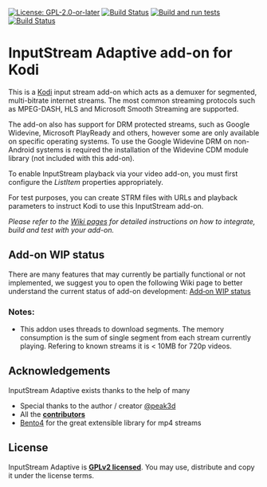 [![License: GPL-2.0-or-later](https://img.shields.io/badge/License-GPL%20v2+-blue.svg)](LICENSE.md)
[![Build Status](https://dev.azure.com/teamkodi/binary-addons/_apis/build/status/xbmc.inputstream.adaptive?branchName=Omega)](https://dev.azure.com/teamkodi/binary-addons/_build/latest?definitionId=79&branchName=Omega)
[![Build and run tests](https://github.com/xbmc/inputstream.adaptive/actions/workflows/build.yml/badge.svg?branch=Omega)](https://github.com/xbmc/inputstream.adaptive/actions/workflows/build.yml)
[![Build Status](https://jenkins.kodi.tv/view/Addons/job/xbmc/job/inputstream.adaptive/job/Omega/badge/icon)](https://jenkins.kodi.tv/blue/organizations/jenkins/xbmc%2Finputstream.adaptive/branches/)

# InputStream Adaptive add-on for Kodi

This is a [Kodi](https://kodi.tv) input stream add-on which acts as a demuxer for segmented, multi-bitrate internet streams. The most common streaming protocols such as MPEG-DASH, HLS and Microsoft Smooth Streaming are supported.

The add-on also has support for DRM protected streams, such as Google Widevine, Microsoft PlayReady and others, however some are only available on specific operating systems. To use the Google Widevine DRM on non-Android systems is required the installation of the Widevine CDM module library (not included with this add-on).

To enable InputStream playback via your video add-on, you must first configure the *ListItem* properties appropriately.

For test purposes, you can create STRM files with URLs and playback parameters to instruct Kodi to use this InputStream add-on.

*Please refer to the [Wiki pages](https://github.com/xbmc/inputstream.adaptive/wiki) for detailed instructions on how to integrate, build and test with your add-on.*

## Add-on WIP status
There are many features that may currently be partially functional or not implemented, we suggest you to open the following Wiki page to better understand the current status of add-on development:
[Add‐on WIP status](https://github.com/xbmc/inputstream.adaptive/wiki/Add%E2%80%90on-WIP-status)

### Notes:
- This addon uses threads to download segments. The memory consumption is the sum of single segment from each stream currently playing. Refering to known streams it is < 10MB for 720p videos.

## Acknowledgements
InputStream Adaptive exists thanks to the help of many

* Special thanks to the author / creator [@peak3d](https://github.com/peak3d)
* All the **[contributors](https://github.com/xbmc/inputstream.adaptive/graphs/contributors)**
* [Bento4](https://www.bento4.com/) for the great extensible library for mp4 streams

## License
InputStream Adaptive is **[GPLv2 licensed](LICENSE.md)**. You may use, distribute and copy it under the license terms.
